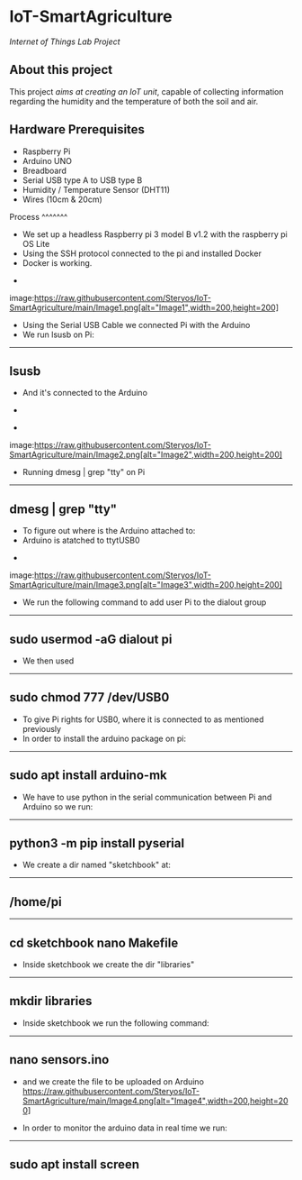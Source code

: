 # IoT-SmartAgriculture
_Internet of Things Lab Project_

## About this project

This project _aims at creating an IoT unit_, capable of collecting information regarding the humidity and the temperature of both the soil and air.

## Hardware Prerequisites

- Raspberry Pi
- Arduino UNO
- Breadboard
- Serial USB type A to USB type B
- Humidity / Temperature Sensor (DHT11)
- Wires (10cm & 20cm)

Process
^^^^^^^
* We set up a headless Raspberry pi 3 model B v1.2 with the raspberry pi OS Lite
* Using the SSH protocol connected to the pi and installed Docker
* Docker is working.
+
image:https://raw.githubusercontent.com/Steryos/IoT-SmartAgriculture/main/Image1.png[alt="Image1",width=200,height=200]
* Using the Serial USB Cable we connected Pi with the Arduino
* We run lsusb on Pi:

------------
lsusb
------------

* And it's connected to the Arduino
- 
+
image:https://raw.githubusercontent.com/Steryos/IoT-SmartAgriculture/main/Image2.png[alt="Image2",width=200,height=200]


* Running dmesg | grep "tty" on Pi
------------------
dmesg | grep "tty"
------------------

* To figure out where is the Arduino attached to:
* Arduino is atatched to ttytUSB0
+
image:https://raw.githubusercontent.com/Steryos/IoT-SmartAgriculture/main/Image3.png[alt="Image3",width=200,height=200]

* We run the following command to add user Pi to the dialout group
---------------------------
sudo usermod -aG dialout pi
---------------------------

* We then used
----------------
sudo chmod 777 /dev/USB0
----------------
* To give Pi rights for USB0, where it is connected to as mentioned previously
* In order to install the arduino package on pi:
-----------------
sudo apt install arduino-mk
-----------------

* We have to use python in the serial communication between Pi and Arduino so we run:
------------------------------- 
python3 -m pip install pyserial
-------------------------------

* We create a dir named "sketchbook" at:
---------
/home/pi
---------

---------
cd sketchbook
nano Makefile
---------

* Inside sketchbook we create the dir "libraries"
-------
mkdir libraries
-------

* Inside sketchbook we run the following command:
-------
nano sensors.ino
-------
* and we create the file to be uploaded on Arduino
https://raw.githubusercontent.com/Steryos/IoT-SmartAgriculture/main/Image4.png[alt="Image4",width=200,height=200]

* In order to monitor the arduino data in real time we run:
------------
sudo apt install screen
------------